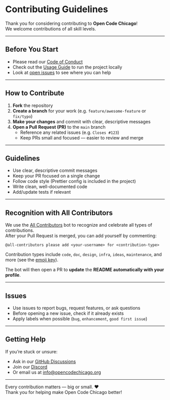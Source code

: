 # Contributing Guidelines

Thank you for considering contributing to **Open Code Chicago**!  
We welcome contributions of all skill levels.

---

## Before You Start
- Please read our [Code of Conduct](./CODE_OF_CONDUCT.md)
- Check out the [Usage Guide](./docs/usage.md) to run the project locally
- Look at [open issues](https://github.com/OpenCodeChicago/hacktoberfest-2025-frontend/issues) to see where you can help

---

## How to Contribute
1. **Fork** the repository  
2. **Create a branch** for your work (e.g. `feature/awesome-feature` or `fix/typo`)  
3. **Make your changes** and commit with clear, descriptive messages  
4. **Open a Pull Request (PR)** to the `main` branch  
   - Reference any related issues (e.g. `Closes #123`)  
   - Keep PRs small and focused — easier to review and merge  

---

## Guidelines
- Use clear, descriptive commit messages  
- Keep your PR focused on a single change  
- Follow code style (Prettier config is included in the project)  
- Write clean, well-documented code  
- Add/update tests if relevant  

---

## Recognition with All Contributors
We use the [All Contributors](https://allcontributors.org) bot to recognize and celebrate all types of contributions.  
After your Pull Request is merged, you can add yourself by commenting:

`@all-contributors please add <your-username> for <contribution-type>`

Contribution types include `code`, `doc`, `design`, `infra`, `ideas`, `maintenance`, and more (see the [emoji key](https://allcontributors.org/docs/en/emoji-key)).  

The bot will then open a PR to **update** the **README automatically with your profile**.  

---

## Issues
- Use issues to report bugs, request features, or ask questions  
- Before opening a new issue, check if it already exists  
- Apply labels when possible (`bug`, `enhancement`, `good first issue`)  

---

## Getting Help
If you’re stuck or unsure:
- Ask in our [GitHub Discussions](https://github.com/orgs/OpenCodeChicago/discussions/2)  
- Join our [Discord](https://discord.gg/t6MGsCqdFX)  
- Or email us at [info@opencodechicago.org](mailto:info@opencodechicago.org)  

---

Every contribution matters — big or small. ❤️  
Thank you for helping make Open Code Chicago better!

